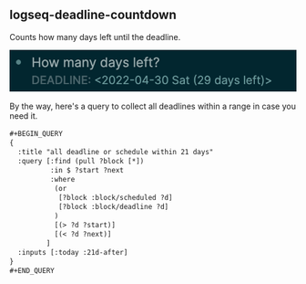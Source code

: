 ## logseq-deadline-countdown

Counts how many days left until the deadline.

![demo](./demo.png)

By the way, here's a query to collect all deadlines within a range in case you need it.

```
#+BEGIN_QUERY
{
  :title "all deadline or schedule within 21 days"
  :query [:find (pull ?block [*])
          :in $ ?start ?next
          :where
           (or
            [?block :block/scheduled ?d]
            [?block :block/deadline ?d]
           )
           [(> ?d ?start)]
           [(< ?d ?next)]
         ]
  :inputs [:today :21d-after]
}
#+END_QUERY
```
